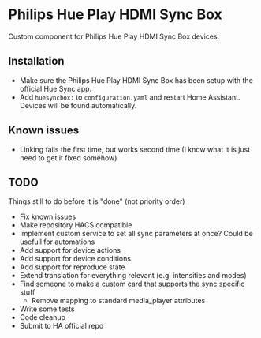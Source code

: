 # Philips Hue Play HDMI Sync Box

Custom component for Philips Hue Play HDMI Sync Box devices.

## Installation

* Make sure the Philips Hue Play HDMI Sync Box has been setup with the official Hue Sync app.
* Add `huesyncbox:` to `configuration.yaml` and restart Home Assistant. Devices will be found automatically.

## Known issues

* Linking fails the first time, but works second time (I know what it is just need to get it fixed somehow)

## TODO

Things still to do before it is "done"
(not priority order)

* Fix known issues
* Make repository HACS compatible
* Implement custom service to set all sync parameters at once? Could be usefull for automations
* Add support for device actions
* Add support for device conditions
* Add support for reproduce state
* Extend translation for everything relevant (e.g. intensities and modes)
* Find someone to make a custom card that supports the sync specific stuff
  * Remove mapping to standard media_player attributes
* Write some tests
* Code cleanup
* Submit to HA official repo
